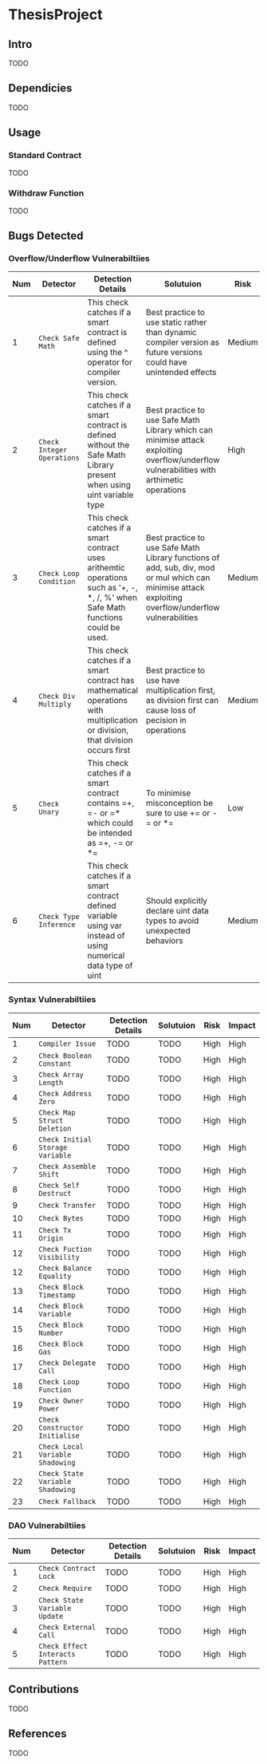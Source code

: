 # ThesisProject
## Intro
TODO
## Dependicies
TODO
## Usage
### Standard Contract
TODO
### Withdraw Function
TODO
## Bugs Detected
### Overflow/Underflow Vulnerabiltiies
Num | Detector | Detection Details | Solutuion | Risk | Confidence
--- | --- | --- | --- | --- | --- |
1 | `Check Safe Math` | This check catches if a smart contract is defined using the ^ operator for compiler version. | Best practice to use static rather than dynamic compiler version as future versions could have unintended effects | Medium | High
2 | `Check Integer Operations` | This check catches if a smart contract is defined without the Safe Math Library present when using uint variable type | Best practice to use Safe Math Library which can minimise attack exploiting overflow/underflow vulnerabilities with arthimetic operations | High | High
3 | `Check Loop Condition` | This check catches if a smart contract uses arithemtic operations such as '+, -, *, /, %' when Safe Math functions could be used.  | Best practice to use Safe Math Library functions of add, sub, div, mod or mul which can minimise attack exploiting overflow/underflow vulnerabilities | Medium | High
4 | `Check Div Multiply` | This check catches if a smart contract has mathematical operations with multiplication or division, that division occurs first  | Best practice to use have multiplication first, as division first can cause loss of pecision in operations  | Medium | Medium
5 | `Check Unary` | This check catches if a smart contract contains =+, =- or =* which could be intended as =+, -= or *= | To minimise misconception be sure to use += or -= or *= | Low | High
6 | `Check Type Inference` | This check catches if a smart contract defined variable using var instead of using numerical data type of uint | Should explicitly declare uint data types to avoid unexpected behaviors | Medium | High

### Syntax Vulnerabiltiies
Num | Detector | Detection Details | Solutuion | Risk | Impact
--- | --- | --- | --- | --- | --- |
1 | `Compiler Issue` | TODO | TODO | High | High
2 | `Check Boolean Constant` | TODO | TODO | High | High
3 | `Check Array Length` | TODO | TODO | High | High
4 | `Check Address Zero` | TODO | TODO | High | High
5 | `Check Map Struct Deletion` | TODO | TODO | High | High
6 | `Check Initial Storage Variable` | TODO | TODO | High | High
7 | `Check Assemble Shift` | TODO | TODO | High | High
8 | `Check Self Destruct` | TODO | TODO | High | High
9 | `Check Transfer` | TODO | TODO | High | High
10 | `Check Bytes` | TODO | TODO | High | High
11 | `Check Tx Origin` | TODO | TODO | High | High
12 | `Check Fuction Visibility` | TODO | TODO | High | High
12 | `Check Balance Equality` | TODO | TODO | High | High
13 | `Check Block Timestamp` | TODO | TODO | High | High
14 | `Check Block Variable` | TODO | TODO | High | High
15 | `Check Block Number` | TODO | TODO | High | High
16 | `Check Block Gas` | TODO | TODO | High | High
17 | `Check Delegate Call` | TODO | TODO | High | High
18 | `Check Loop Function` | TODO | TODO | High | High
19 | `Check Owner Power` | TODO | TODO | High | High
20 | `Check Constructor Initialise` | TODO | TODO | High | High
21 | `Check Local Variable Shadowing` | TODO | TODO | High | High
22 | `Check State Variable Shadowing` | TODO | TODO | High | High
23 | `Check Fallback` | TODO | TODO | High | High

### DAO Vulnerabiltiies
Num | Detector | Detection Details | Solutuion | Risk | Impact
--- | --- | --- | --- | --- | --- |
1 | `Check Contract Lock` | TODO | TODO | High | High
2 | `Check Require` | TODO | TODO | High | High
3 | `Check State Variable Update` | TODO | TODO | High | High
4 | `Check External Call` | TODO | TODO | High | High
5 | `Check Effect Interacts Pattern` | TODO | TODO | High | High

## Contributions
TODO
## References
TODO
